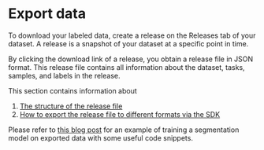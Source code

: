# Export data

To download your labeled data, create a release on the Releases tab of your dataset. A release is a snapshot of your dataset at a specific point in time.

By clicking the download link of a release, you obtain a release file in JSON format. This release file contains all information about the dataset, tasks, samples, and labels in the release.

This section contains information about

1. [The structure of the release file](structure-of-the-release-file.md)
2. [How to export the release file to different formats via the SDK](exporting-the-release-file-to-different-formats.md)

Please refer to [this blog post](https://segments.ai/blog/speed-up-image-segmentation-with-model-assisted-labeling) for an example of training a segmentation model on exported data with some useful code snippets.
